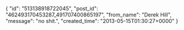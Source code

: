  {
   "id": "513138918722045",
   "post_id": "462493170453287_491707400865197",
   "from_name": "Derek Hill",
   "message": "no shit.",
   "created_time": "2013-05-15T01:30:27+0000"
 }
